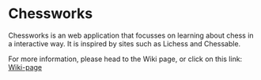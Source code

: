 # Chessworks
Chessworks is an web application that focusses on learning about chess in a interactive way. It is inspired by sites such as Lichess and Chessable.

For more information, please head to the Wiki page, or click on this link: [Wiki-page](https://github.com/Davidchang24/Chessworkz/wiki)
